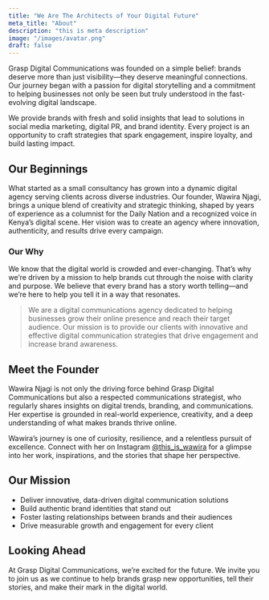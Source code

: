 ```yaml
---
title: "We Are The Architects of Your Digital Future"
meta_title: "About"
description: "this is meta description"
image: "/images/avatar.png"
draft: false
---
```



Grasp Digital Communications was founded on a simple belief: brands deserve more than just visibility—they deserve meaningful connections. Our journey began with a passion for digital storytelling and a commitment to helping businesses not only be seen but truly understood in the fast-evolving digital landscape.

We provide brands with fresh and solid insights that lead to solutions in social media marketing, digital PR, and brand identity. Every project is an opportunity to craft strategies that spark engagement, inspire loyalty, and build lasting impact.

## Our Beginnings

What started as a small consultancy has grown into a dynamic digital agency serving clients across diverse industries. Our founder, Wawira Njagi, brings a unique blend of creativity and strategic thinking, shaped by years of experience as a columnist for the Daily Nation and a recognized voice in Kenya’s digital scene. Her vision was to create an agency where innovation, authenticity, and results drive every campaign.

### Our Why

We know that the digital world is crowded and ever-changing. That’s why we’re driven by a mission to help brands cut through the noise with clarity and purpose. We believe that every brand has a story worth telling—and we’re here to help you tell it in a way that resonates.

> We are a digital communications agency dedicated to helping businesses grow their online presence and reach their target audience. Our mission is to provide our clients with innovative and effective digital communication strategies that drive engagement and increase brand awareness.

## Meet the Founder

Wawira Njagi is not only the driving force behind Grasp Digital Communications but also a respected communications strategist, who regularly shares insights on digital trends, branding, and communications. Her expertise is grounded in real-world experience, creativity, and a deep understanding of what makes brands thrive online.

Wawira’s journey is one of curiosity, resilience, and a relentless pursuit of excellence. Connect with her on Instagram [@this_is_wawira](https://www.instagram.com/this_is_wawira/) for a glimpse into her work, inspirations, and the stories that shape her perspective.

## Our Mission

- Deliver innovative, data-driven digital communication solutions  
- Build authentic brand identities that stand out  
- Foster lasting relationships between brands and their audiences  
- Drive measurable growth and engagement for every client  

## Looking Ahead

At Grasp Digital Communications, we’re excited for the future. We invite you to join us as we continue to help brands grasp new opportunities, tell their stories, and make their mark in the digital world.
